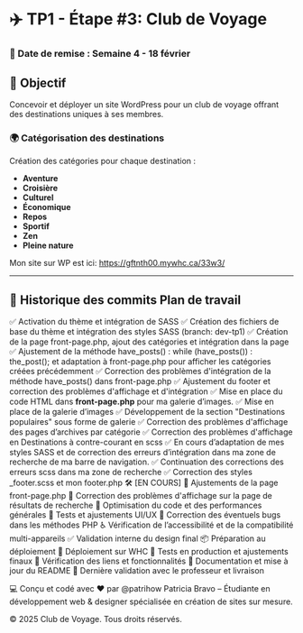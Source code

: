# ✈️ TP1 - Étape #3: Club de Voyage

### 📅 Date de remise : Semaine 4 - 18 février

## 🎯 Objectif  
Concevoir et déployer un site WordPress pour un club de voyage offrant des destinations uniques à ses membres.

### 🌍 **Catégorisation des destinations**  
Création des catégories pour chaque destination :  
- **Aventure**  
- **Croisière**  
- **Culturel**  
- **Économique**  
- **Repos**  
- **Sportif**  
- **Zen**  
- **Pleine nature**  

Mon site sur WP est ici: https://gftnth00.mywhc.ca/33w3/

---

## 📌 **Historique des commits**  Plan de travail

✅ Activation du thème et intégration de SASS
✅ Création des fichiers de base du thème et intégration des styles SASS (branch: dev-tp1)
✅ Création de la page front-page.php, ajout des catégories et intégration dans la page
✅ Ajustement de la méthode have_posts() : while (have_posts()) : the_post(); et adaptation à front-page.php pour afficher les catégories créées précédemment
✅ Correction des problèmes d'intégration de la méthode have_posts() dans front-page.php
✅ Ajustement du footer et correction des problèmes d'affichage et d'intégration
✅ Mise en place du code HTML dans **front-page.php** pour ma galerie d’images.
✅ Mise en place de la galerie d’images
✅ Développement de la section "Destinations populaires" sous forme de galerie
✅ Correction des problèmes d'affichage des pages d’archives par catégorie
✅ Correction des problèmes d'affichage en Destinations à contre-courant en scss
✅ En cours d’adaptation de mes styles SASS et de correction des erreurs d’intégration dans ma zone de recherche de ma barre de navigation.
✅ Continuation des corrections des erreurs scss dans ma zone de recherche
✅ Correction des styles _footer.scss et mon footer.php
🛠 [EN COURS] 
🔄 Ajustements de la page front-page.php
🔄 Correction des problèmes d'affichage sur la page de résultats de recherche
🚀 Optimisation du code et des performances générales
🎨 Tests et ajustements UI/UX
🐛 Correction des éventuels bugs dans les méthodes PHP
♿ Vérification de l’accessibilité et de la compatibilité multi-appareils
✅ Validation interne du design final
📦 Préparation au déploiement
🚀 Déploiement sur WHC
🔄 Tests en production et ajustements finaux
🔗 Vérification des liens et fonctionnalités
📝 Documentation et mise à jour du README
🎉 Dernière validation avec le professeur et livraison

💻 Conçu et codé avec ❤️ par @patrihow
Patricia Bravo – Étudiante en développement web & designer spécialisée en création de sites sur mesure.

© 2025 Club de Voyage. Tous droits réservés.

